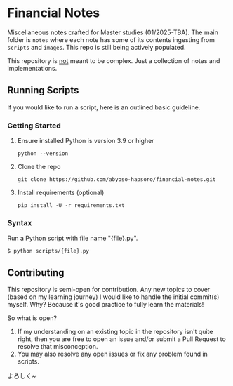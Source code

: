 # Financial Notes
Miscellaneous notes crafted for Master studies (01/2025-TBA). The main folder is `notes` where each note has some of its contents ingesting from `scripts` and `images`. This repo is still being actively populated.

This repository is <ins>not</ins> meant to be complex. Just a collection of notes and implementations.

## Running Scripts
If you would like to run a script, here is an outlined basic guideline.

### Getting Started
1. Ensure installed Python is version 3.9 or higher
   ```shell
   python --version
   ```
2. Clone the repo
   ```shell
   git clone https://github.com/abyoso-hapsoro/financial-notes.git
   ```
3. Install requirements (optional)
   ```shell
   pip install -U -r requirements.txt
   ```

### Syntax
Run a Python script with file name "{file}.py".
```shell
$ python scripts/{file}.py
```

## Contributing
This repository is semi-open for contribution. Any new topics to cover (based on my learning journey) I would like to handle the initial commit(s) myself. Why? Because it's good practice to fully learn the materials!

So what is open?
1. If my understanding on an existing topic in the repository isn't quite right, then you are free to open an issue and/or submit a Pull Request to resolve that misconception.
2. You may also resolve any open issues or fix any problem found in scripts.

よろしく~
